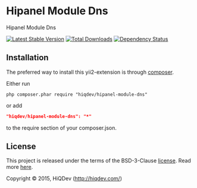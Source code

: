 Hipanel Module Dns
==================

Hipanel Module Dns

[![Latest Stable Version](https://poser.pugx.org/hiqdev/hipanel-module-dns/v/stable)](//packagist.org/packages/hiqdev/hipanel-module-dns)
[![Total Downloads](https://poser.pugx.org/hiqdev/hipanel-module-dns/downloads)](//packagist.org/packages/hiqdev/hipanel-module-dns)
[![Dependency Status](https://www.versioneye.com/php/hiqdev:hipanel-module-dns/dev-master/badge.svg)](https://www.versioneye.com/php/hiqdev:hipanel-module-dns/dev-master)

## Installation

The preferred way to install this yii2-extension is through [composer](http://getcomposer.org/download/).

Either run

```
php composer.phar require "hiqdev/hipanel-module-dns"
```

or add

```json
"hiqdev/hipanel-module-dns": "*"
```

to the require section of your composer.json.

## License

This project is released under the terms of the BSD-3-Clause [license](https://github.com/hiqdev/hipanel-module-dns/blob/master/LICENSE).
Read more [here](http://choosealicense.com/licenses/bsd-3-clause).

Copyright © 2015, HiQDev (http://hiqdev.com/)
